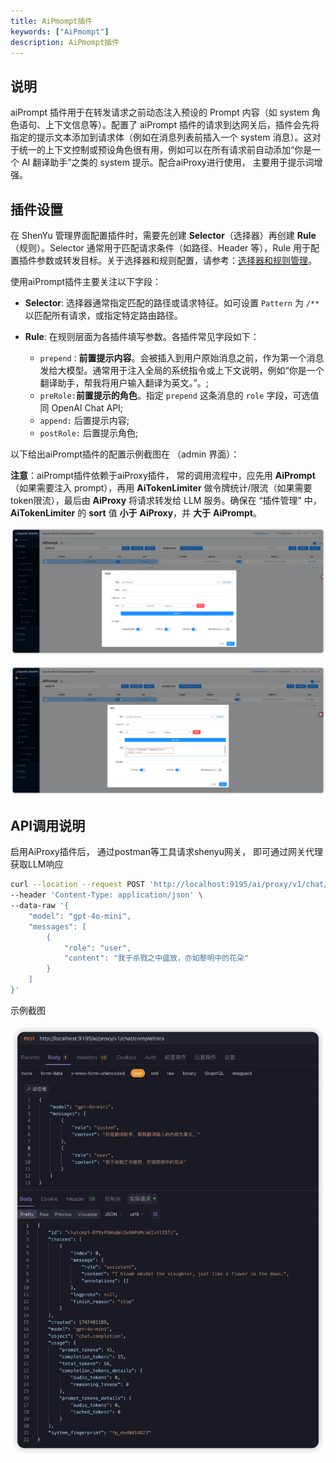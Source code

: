 ```yaml
---
title: AiPmompt插件
keywords: ["AiPmompt"]
description: AiPmompt插件
---
```



## 说明

aiPrompt 插件用于在转发请求之前动态注入预设的 Prompt 内容（如 system 角色语句、上下文信息等）。配置了 aiPrompt 插件的请求到达网关后，插件会先将指定的提示文本添加到请求体（例如在消息列表前插入一个 system 消息）。这对于统一的上下文控制或预设角色很有用，例如可以在所有请求前自动添加“你是一个 AI 翻译助手”之类的 system 提示。配合aiProxy进行使用， 主要用于提示词增强。

## 插件设置

在 ShenYu 管理界面配置插件时，需要先创建 **Selector**（选择器）再创建 **Rule**（规则）。Selector 通常用于匹配请求条件（如路径、Header 等），Rule 用于配置插件参数或转发目标。关于选择器和规则配置，请参考：[选择器和规则管理](../../user-guide/admin-usage/selector-and-rule)。

使用aiPrompt插件主要关注以下字段：

- **Selector**: 选择器通常指定匹配的路径或请求特征。如可设置 `Pattern` 为 `/**` 以匹配所有请求，或指定特定路由路径。

- **Rule**: 在规则层面为各插件填写参数。各插件常见字段如下：

  - `prepend：`**前置提示内容**。会被插入到用户原始消息之前，作为第一个消息发给大模型。通常用于注入全局的系统指令或上下文说明，例如“你是一个翻译助手，帮我将用户输入翻译为英文。”。;
  - `preRole:`**前置提示的角色**。指定 `prepend` 这条消息的 `role` 字段，可选值同 OpenAI Chat API;
  - `append:` 后置提示内容;
  - `postRole:` 后置提示角色;

以下给出aiPrompt插件的配置示例截图在 （admin 界面）：

**注意**：aiPrompt插件依赖于aiProxy插件， 常的调用流程中，应先用 **AiPrompt**（如果需要注入 prompt），再用 **AiTokenLimiter** 做令牌统计/限流（如果需要token限流），最后由 **AiProxy** 将请求转发给 LLM 服务。确保在 “插件管理” 中，**AiTokenLimiter** 的 **sort** 值 **小于** **AiProxy**，并 **大于** **AiPrompt**。

![](/static/img/shenyu/plugin/ai-prompt/ai-prompt-selector-zh.png)

![ai-proxy-rule-zh](/static/img/shenyu/plugin/ai-prompt/ai-prompt-rule-zh.png)



## API调用说明

启用AiProxy插件后， 通过postman等工具请求shenyu网关， 即可通过网关代理获取LLM响应

```bash
curl --location --request POST 'http://localhost:9195/ai/proxy/v1/chat/completions' \
--header 'Content-Type: application/json' \
--data-raw '{
    "model": "gpt-4o-mini",
    "messages": [
        {
            "role": "user",
            "content": "我于杀戮之中盛放，亦如黎明中的花朵"
        }
    ]
}'
```

示例截图

![ai-proxy-api](/static/img/shenyu/plugin/ai-proxy/ai-proxy-api.png)
